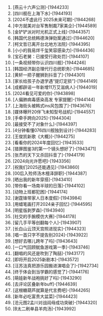 
1. [燕云十六声公测]-[1944233]
1. [四川舰在上海下水]-[1944193]
1. [2024不虚此行 2025未来可期]-[1944268]
1. [中方就美对台军售制裁7家美企]-[1944589]
1. [金铲铲派对时光机正式上线]-[1944357]
1. [韩国代总统韩德洙弹劾案通过]-[1944620]
1. [柯文哲已离开台北地方法院]-[1944395]
1. [小小的我易烊千玺笑容感染力]-[1944436]
1. [宝石老舅：已接受行政处罚]-[1944107]
1. [一条视频带你认识四川舰]-[1944246]
1. [韩国经济副总理代行总统职务]-[1944685]
1. [黄轩一把子醒狮到抖音了]-[1944301]
1. [家长给孩子办退学遇“提灯定损”]-[1944149]
1. [成都辟谣一年新增11万艾滋病人]-[1944019]
1. [2024看见可爱的你]-[1943898]
1. [人偏肺病毒感染高发 专家提醒]-[1944144]
1. [上海街头被韩式ins风包围了]-[1943676]
1. [媒体曝歼20伴飞未知型号战机]-[1944557]
1. [手牵手跨向2025]-[1944304]
1. [最接受不了对象什么]-[1944397]
1. [4分钟看懂076四川舰独到设计]-[1944283]
1. [王俊凯新歌《大概》]-[1944275]
1. [看看你的2024年度回忆]-[1943533]
1. [猎罪图鉴3的第一个镜头想好了]-[1943471]
1. [张杰的天下又杀回抖音了]-[1944179]
1. [2024向光许愿吧]-[1943356]
1. [祝我们2025还能遇见]-[1943860]
1. [00后入殓师汤木檀泽辞职]-[1944387]
1. [晒出我的新年穿搭]-[1943410]
1. [带你看一场南半球的日落]-[1944102]
1. [动物上班都犯困]-[1944174]
1. [谢霆锋带家人日本度假]-[1943984]
1. [用蜡笔画打开2024亲子回忆]-[1944595]
1. [明星版剥罗森]-[1943940]
1. [社交的手腕模仿大赛]-[1944178]
1. [留几手平等创翻每个人]-[1943907]
1. [长白山云顶天宫照进现实]-[1944323]
1. [唱一首只字不提告别2024]-[1943922]
1. [想好去哪儿跨年了吗]-[1943643]
1. [一口气回顾鱿鱼游戏第一季]-[1943746]
1. [翻唱的风还是吹到了陶喆]-[1943177]
1. [即将开启2025新剧本]-[1943572]
1. [汪苏泷真把游乐园搬进演唱会了]-[1942734]
1. [终于体会到当学霸的感觉了]-[1944176]
1. [萌娃新年战袍挑好了吗]-[1943290]
1. [去评论区叠新年buff]-[1944639]
1. [这根糖葫芦就算是代言费吧]-[1944265]
1. [新年必吃富贵大盆菜]-[1944423]
1. [沧元图2孟川对战阎母成功突破]-[1944320]
1. [B太二刷单县羊肉汤]-[1943992]